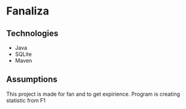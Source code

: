 # Fanaliza
## Technologies
* Java
* SQLite
* Maven
## Assumptions
This project is made for fan and to get expirience.
Program is creating statistic from F1
